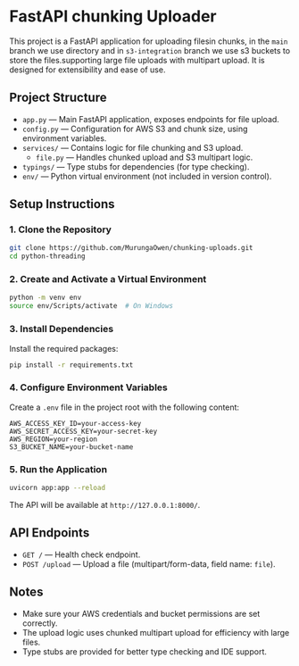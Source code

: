 # FastAPI chunking Uploader

This project is a FastAPI application for uploading filesin chunks, in the `main` branch we use directory and in `s3-integration` branch we use s3 buckets to store the files.supporting large file uploads with multipart upload. It is designed for extensibility and ease of use.

## Project Structure

- `app.py` — Main FastAPI application, exposes endpoints for file upload.
- `config.py` — Configuration for AWS S3 and chunk size, using environment variables.
- `services/` — Contains logic for file chunking and S3 upload.
  - `file.py` — Handles chunked upload and S3 multipart logic.
- `typings/` — Type stubs for dependencies (for type checking).
- `env/` — Python virtual environment (not included in version control).

## Setup Instructions

### 1. Clone the Repository
```bash
git clone https://github.com/MurungaOwen/chunking-uploads.git
cd python-threading
```

### 2. Create and Activate a Virtual Environment
```bash
python -m venv env
source env/Scripts/activate  # On Windows
```

### 3. Install Dependencies
Install the required packages:
```bash
pip install -r requirements.txt
```

### 4. Configure Environment Variables
Create a `.env` file in the project root with the following content:
```
AWS_ACCESS_KEY_ID=your-access-key
AWS_SECRET_ACCESS_KEY=your-secret-key
AWS_REGION=your-region
S3_BUCKET_NAME=your-bucket-name
```

### 5. Run the Application
```bash
uvicorn app:app --reload
```

The API will be available at `http://127.0.0.1:8000/`.

## API Endpoints

- `GET /` — Health check endpoint.
- `POST /upload` — Upload a file (multipart/form-data, field name: `file`).

## Notes
- Make sure your AWS credentials and bucket permissions are set correctly.
- The upload logic uses chunked multipart upload for efficiency with large files.
- Type stubs are provided for better type checking and IDE support.
